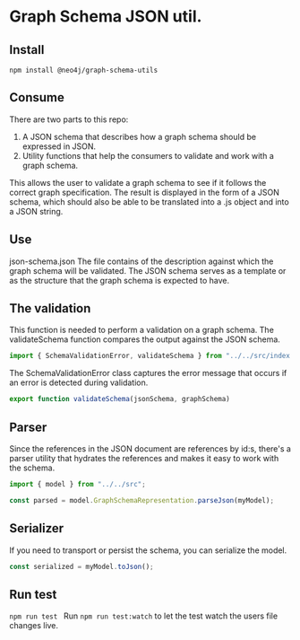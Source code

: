 # Graph Schema JSON util.

## Install
```
npm install @neo4j/graph-schema-utils
```

## Consume
There are two parts to this repo:

1. A JSON schema that describes how a graph schema should be expressed in JSON.
2. Utility functions that help the consumers to validate and work with a graph schema. 

This allows the user to validate a graph schema to see if it follows the correct graph specification. The result is displayed in the form of a JSON schema, which should also be able to be translated into a .js object and into a JSON string.

## Use
json-schema.json
The file contains of the description against which the graph schema will be validated. The JSON schema serves as a template or as the structure that the graph schema is expected to have.

## The validation 
This function is needed to perform a validation on a graph schema. The validateSchema function compares the output against the JSON schema. 
```js
import { SchemaValidationError, validateSchema } from "../../src/index.js";
```

The SchemaValidationError class captures the error message that occurs if an error is detected during validation.
```js
export function validateSchema(jsonSchema, graphSchema) 
```

## Parser
Since the references in the JSON document are references by id:s, there's a parser utility that hydrates the references and makes it easy to work with the schema.
```js
import { model } from "../../src";

const parsed = model.GraphSchemaRepresentation.parseJson(myModel);
```

## Serializer
If you need to transport or persist the schema, you can serialize the model.
```js
const serialized = myModel.toJson();
```

## Run test
```npm run test ``` 
Run ```npm run test:watch``` to let the test watch the users file changes live.

 
